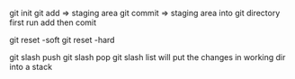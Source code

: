 git init
git add => staging area
git commit => staging area into git directory
first run add then comit

git reset -soft <commit>
git reset -hard <commit>

git slash push
git slash pop
git slash list 
will put the changes in working dir into a stack